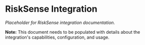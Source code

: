 # RiskSense Integration

*Placeholder for RiskSense integration documentation.*

**Note:** This document needs to be populated with details about the integration's capabilities, configuration, and usage.
